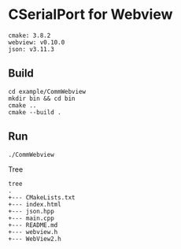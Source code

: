 # CSerialPort for Webview

```
cmake: 3.8.2
webview: v0.10.0
json: v3.11.3
```

## Build

```
cd example/CommWebview
mkdir bin && cd bin
cmake ..
cmake --build .
```

## Run

```
./CommWebview
```

Tree

```
tree
.
+--- CMakeLists.txt
+--- index.html
+--- json.hpp
+--- main.cpp
+--- README.md
+--- webview.h
+--- WebView2.h
```

